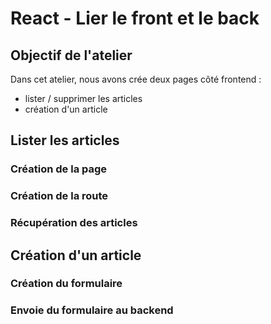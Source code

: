 # React - Lier le front et le back
## Objectif de l'atelier

Dans cet atelier, nous avons crée deux pages côté frontend :
- lister / supprimer les articles
- création d'un article

## Lister les articles

### Création de la page

### Création de la route

### Récupération des articles


## Création d'un article

### Création du formulaire

### Envoie du formulaire au backend
